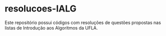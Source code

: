 # resolucoes-IALG
 
Este repositório possui códigos com resoluções de questões propostas nas listas de Introdução aos Algoritmos da UFLA.
